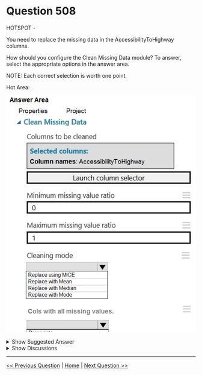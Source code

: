 # Question 508

HOTSPOT -

You need to replace the missing data in the AccessibilityToHighway columns.

How should you configure the Clean Missing Data module? To answer, select the appropriate options in the answer area.

NOTE: Each correct selection is worth one point.

Hot Area:

![Question Image](../images/q508_q_0033900001.png)

<details>
  <summary>Show Suggested Answer</summary>

<img src="../images/q508_ans_0_0034100001.png" alt="Answer Image"><br>

<p>Box 1: Replace using MICE -</p>
<p>Replace using MICE: For each missing value, this option assigns a new value, which is calculated by using a method described in the statistical literature as</p>
<p>&quot;Multivariate Imputation using Chained Equations&quot; or &quot;Multiple Imputation by Chained Equations&quot;. With a multiple imputation method, each variable with missing data is modeled conditionally using the other variables in the data before filling in the missing values.</p>
<p>Scenario: The AccessibilityToHighway column in both datasets contains missing values. The missing data must be replaced with new data so that it is modeled conditionally using the other variables in the data before filling in the missing values.</p>
<p>Box 2: Propagate -</p>
<p>Cols with all missing values indicate if columns of all missing values should be preserved in the output.</p>
<p>Reference:</p>
<p>https://docs.microsoft.com/en-us/azure/machine-learning/studio-module-reference/clean-missing-data</p>

</details>

<details>
  <summary>Show Discussions</summary>

<blockquote><p><strong>Svastaric</strong> <code>(Wed 28 Aug 2024 19:01)</code> - <em>Upvotes: 7</em></p><p>I think it is in MICE definition. This method is imputing values that need to be distributed into empty column, instead of removing the columns and affecting dimensionality</p></blockquote>
<blockquote><p><strong>Anandad12</strong> <code>(Sat 24 Aug 2024 04:42)</code> - <em>Upvotes: 6</em></p><p>Cols with all missing data has default value of Remove. That is the correct answer to me. Not sure why Propagate?</p></blockquote>

</details>

---

[<< Previous Question](question_507.md) | [Home](../index.md) | [Next Question >>](question_509.md)
